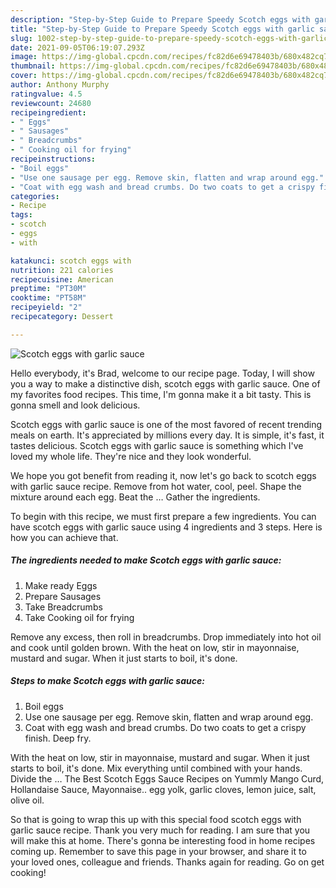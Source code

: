 ```yaml
---
description: "Step-by-Step Guide to Prepare Speedy Scotch eggs with garlic sauce"
title: "Step-by-Step Guide to Prepare Speedy Scotch eggs with garlic sauce"
slug: 1002-step-by-step-guide-to-prepare-speedy-scotch-eggs-with-garlic-sauce
date: 2021-09-05T06:19:07.293Z
image: https://img-global.cpcdn.com/recipes/fc82d6e69478403b/680x482cq70/scotch-eggs-with-garlic-sauce-recipe-main-photo.jpg
thumbnail: https://img-global.cpcdn.com/recipes/fc82d6e69478403b/680x482cq70/scotch-eggs-with-garlic-sauce-recipe-main-photo.jpg
cover: https://img-global.cpcdn.com/recipes/fc82d6e69478403b/680x482cq70/scotch-eggs-with-garlic-sauce-recipe-main-photo.jpg
author: Anthony Murphy
ratingvalue: 4.5
reviewcount: 24680
recipeingredient:
- " Eggs"
- " Sausages"
- " Breadcrumbs"
- " Cooking oil for frying"
recipeinstructions:
- "Boil eggs"
- "Use one sausage per egg. Remove skin, flatten and wrap around egg."
- "Coat with egg wash and bread crumbs. Do two coats to get a crispy finish. Deep fry."
categories:
- Recipe
tags:
- scotch
- eggs
- with

katakunci: scotch eggs with 
nutrition: 221 calories
recipecuisine: American
preptime: "PT30M"
cooktime: "PT58M"
recipeyield: "2"
recipecategory: Dessert

---
```



![Scotch eggs with garlic sauce](https://img-global.cpcdn.com/recipes/fc82d6e69478403b/680x482cq70/scotch-eggs-with-garlic-sauce-recipe-main-photo.jpg)

Hello everybody, it's Brad, welcome to our recipe page. Today, I will show you a way to make a distinctive dish, scotch eggs with garlic sauce. One of my favorites food recipes. This time, I'm gonna make it a bit tasty. This is gonna smell and look delicious.

Scotch eggs with garlic sauce is one of the most favored of recent trending meals on earth. It's appreciated by millions every day. It is simple, it's fast, it tastes delicious. Scotch eggs with garlic sauce is something which I've loved my whole life. They're nice and they look wonderful.

We hope you got benefit from reading it, now let&#39;s go back to scotch eggs with garlic sauce recipe. Remove from hot water, cool, peel. Shape the mixture around each egg. Beat the … Gather the ingredients.


To begin with this recipe, we must first prepare a few ingredients. You can have scotch eggs with garlic sauce using 4 ingredients and 3 steps. Here is how you can achieve that.

<!--inarticleads1-->

##### The ingredients needed to make Scotch eggs with garlic sauce:

1. Make ready  Eggs
1. Prepare  Sausages
1. Take  Breadcrumbs
1. Take  Cooking oil for frying


Remove any excess, then roll in breadcrumbs. Drop immediately into hot oil and cook until golden brown. With the heat on low, stir in mayonnaise, mustard and sugar. When it just starts to boil, it&#39;s done. 

<!--inarticleads2-->

##### Steps to make Scotch eggs with garlic sauce:

1. Boil eggs
1. Use one sausage per egg. Remove skin, flatten and wrap around egg.
1. Coat with egg wash and bread crumbs. Do two coats to get a crispy finish. Deep fry.


With the heat on low, stir in mayonnaise, mustard and sugar. When it just starts to boil, it&#39;s done. Mix everything until combined with your hands. Divide the … The Best Scotch Eggs Sauce Recipes on Yummly Mango Curd, Hollandaise Sauce, Mayonnaise.. egg yolk, garlic cloves, lemon juice, salt, olive oil. 

So that is going to wrap this up with this special food scotch eggs with garlic sauce recipe. Thank you very much for reading. I am sure that you will make this at home. There's gonna be interesting food in home recipes coming up. Remember to save this page in your browser, and share it to your loved ones, colleague and friends. Thanks again for reading. Go on get cooking!

